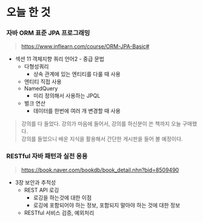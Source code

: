 # 오늘 한 것

### 자바 ORM 표준 JPA 프로그래밍
> https://www.inflearn.com/course/ORM-JPA-Basic#

- 섹션 11 객체지향 쿼리 언어2 - 중급 문법
    - 다형성쿼리
        - 상속 관계에 있는 엔티티를 다룰 때 사용
    - 엔티티 직접 사용
    - NamedQuery
        - 미리 정의해서 사용하는 JPQL
    - 벌크 연산
        - 데이터를 한번에 여러 개 변경할 때 사용

> 강의를 다 들었다. 강의가 마음에 들어서, 강의를 하신분이 쓴 책까지 오늘 구매했다.<br> 
강의를 들었으니 배운 지식을 활용해서 간단한 게시판을 들어 볼 예정이다.

### RESTful 자바 패턴과 실전 응용
> https://book.naver.com/bookdb/book_detail.nhn?bid=8509490

- 3장 보안과 추적성
    - REST API 로깅
        - 로깅을 하는것에 대한 이점
        - 로깅에 포함되어야 하는 정보, 포함되지 말아야 하는 것에 대한 정보
    - RESTful 서비스 검증, 예외처리